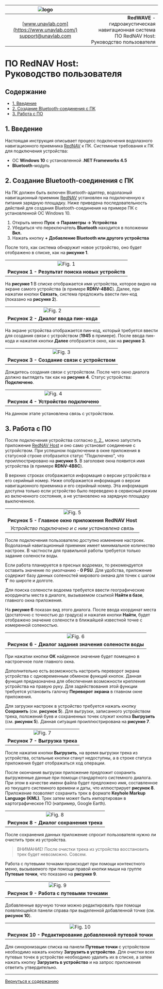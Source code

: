 | ![logo](https://ucnl.github.io/documentation/sm_logo.png) |  |
| :---: | ---: |
| [www.unavlab.com](https://www.unavlab.com/) <br/> [support@unavlab.com](mailto:support@unavlab.com) | **RedWAVE** - гидроакустическая навигационная система <br/> ПО RedNAV Host: Руководство пользователя |


# ПО RedNAV Host: <br/> Руководство пользователя

<div style="page-break-after: always;"></div>

## Содержание

- [1. Введение](#1-%D0%B2%D0%B2%D0%B5%D0%B4%D0%B5%D0%BD%D0%B8%D0%B5)
- [2. Создание Bluetooth-соединения с ПК](#2-%D1%81%D0%BE%D0%B7%D0%B4%D0%B0%D0%BD%D0%B8%D0%B5-bluetooth-%D1%81%D0%BE%D0%B5%D0%B4%D0%B8%D0%BD%D0%B5%D0%BD%D0%B8%D1%8F-%D1%81-%D0%BF%D0%BA)
- [3. Работа с ПО](#3-%D1%80%D0%B0%D0%B1%D0%BE%D1%82%D0%B0-%D1%81-%D0%BF%D0%BE)

<div style="page-break-after: always;"></div>

## 1. Введение
Настоящая инструкция описывает процесс подключения водолазного навигационного приемника [RedNAV](RedNAV_Specification_ru.md) к ПК.
Системные требования к ПК для подключения устройства:
- OC **Windows 10** с установленной **.NET Frameworks 4.5**
- **Bluetooth**-модуль

## 2. Создание Bluetooth-соединения с ПК
На ПК должен быть включен Bluetooth-адаптер, водолазный навигационный приемник [RedNAV](RedNAV_Specification_ru.md) установлен на подключенную к питания зарядную площадку.
Ниже приведена последовательность действий для создания Bluetooth-соединения на примере ПК с установленной ОС Windows 10.

1. Открыть меню **Пуск -> Параметры -> Устройства**
2. Убедиться что переключатель **Bluetooth** находится в положении **Вкл.**
3. Нажать кнопку **+ Добавление Bluetooth или другого устройства**

После того, как система обнаружит новое устройство, оно будет отображено в списке, как на **рисунке 1**.

| |
| :---: |
| ![Fig. 1](https://ucnl.github.io/documentation/rdnvhost1.png)|
| **Рисунок 1 - Результат поиска новых устройств** |

На **рисунке 1** В списке отображается имя устройства, которое видно на экране самого устройства (в примере **RDNV-4B8C**). Далее, при нажатии кнопки **Связать**, система предложить ввести пин-код (показано на **рисунке 2**).

| |
| :---: |
| ![Fig. 2](https://ucnl.github.io/documentation/rdnvhost2.png)|
| **Рисунок 2 - Диалог ввода пин-кода** |

На экране устройства отображается пин-код, который требуется ввести для создания связи с устройством (**1945** в примере). После ввода пин-кода и нажатия кнопки **Далее** отобразится окно, как на **рисунке 3**.

| |
| :---: |
| ![Fig. 3](https://ucnl.github.io/documentation/rdnvhost3.png)|
| **Рисунок 3 - Создание связи с устройством** |

Дождитесь создания связи с устройством. После чего окно диалога должно выглядеть так как на **рисунке 4**. 	Статус устройства: **Подключено**.

| |
| :---: |
| ![Fig. 4](https://ucnl.github.io/documentation/rdnvhost4.png)|
| **Рисунок 4 - Устройство подключено** |

На данном этапе установлена связь с устройством. 

## 3. Работа с ПО
После подключения устройства согласно [п. 2.](#2-%D1%81%D0%BE%D0%B7%D0%B4%D0%B0%D0%BD%D0%B8%D0%B5-bluetooth-%D1%81%D0%BE%D0%B5%D0%B4%D0%B8%D0%BD%D0%B5%D0%BD%D0%B8%D1%8F-%D1%81-%D0%BF%D0%BA), можно запустить приложение [RedNAV Host](https://api.github.com/repos/ucnl/RedNavHost/zipball) и оно само установит соединение с устройством. При успешном подключении в окне приложения в статусной строке отобразится статус "Подключено", что проиллюстрировано на **рисунке 5**. В заголовке окна появится имя устройства (в примере **RDNV-4B8C**).  

В верхних строках отображается информация о версии устройства и его серийный номер. Ниже отображается информация о версии навигационного приемника и его серийный номер. Эта информация доступна только если устройство было переведено в сервисный режим из включенного состояния, а не установлено на зарядную площадку выключенное.

| |
| :---: |
| ![Fig. 5](https://ucnl.github.io/documentation/rdnvhost5.png)|
| **Рисунок 5 - Главное окно приложения RedNAV Host** |
| _Устройство подключено и с ним установлена связь_ |

После подключения пользователю доступно изменение настроек. Водолазный навигационный приемник имеет минимальное количество настроек. 
В частности для правильной работы требуется только задание солености воды. 

Если работа планируется в пресных водоемах, то рекомендуется оставить значение по умолчанию - **0 PSU**. Для удобства, приложение содержит базу данных соленостей мирового океана для точек с шагом **1˚** по широте и долготе. 

Для поиска солености водоема требуется ввести географические координаты места в диалоге, вызываемом ссылкой **Найти в базе**, главного окна приложения. 

На **рисунке 6** показан вид этого диалога. После ввода координат места (достаточно с точностью до градуса) и нажатия кнопки **Найти**, будет отображено значение солености в ближайшей известной точке с измеренной соленостью. 

| |
| :---: |
| ![Fig. 6](https://ucnl.github.io/documentation/rdnvhost6.png)|
| **Рисунок 6 - Диалог задания значения солености воды** |

При нажатии кнопки **ОК** найденное значение будет помещено в настроечное поле главного окна. 

Дополнительно есть возможность настроить переворот экрана устройства с одновременным обменом функций кнопок. Данная функция предназначена для обеспечения возможности крепления устройства на правую руку. 
Для задействования этой функции требуется установить галочку **Переворот экрана** в главном окне приложения.

Для загрузки настроек в устройство требуется нажать кнопку **Сохранить** (см. **рисунок 5**).
Для выгрузки, записанного устройством трека, положений буев и сохраненных точек служит кнопка **Выгрузить** (см. **рисунок 5**). 
Данная ситуация проиллюстрирована на **рисунке 7**.

| |
| :---: |
| ![Fig. 7](https://ucnl.github.io/documentation/rdnvhost7.png)|
| **Рисунок 7 - Выгрузка трека** |

После нажатия кнопки **Выгрузить**, на время выгрузки трека из устройства, остальные кнопки станут недоступны, а в строке статуса приложения будет отображаться ход операции.

После окончания выгрузки приложение предложит сохранить выгруженные данные при помощи стандартного системного диалога. При этом в качестве имени файла будет предложено имя, составленное из текущего системного времени и даты, что иллюстрирует **рисунок 8**.
Приложение позволяет сохранить трек в формате **Keyhole Markup Language (KML)**. Трек затем может быть импортирован в картографическое ПО (например, Google Earth).

| |
| :---: |
| ![Fig. 8](https://ucnl.github.io/documentation/rdnvhost8.png)|
| **Рисунок 8 - Диалог сохранения трека** | 

После сохранения данных приложение спросит пользователя нужно ли очистить трек из устройства. 

> ВНИМАНИЕ! После очистки трека из устройства восстановить трек будет невозможно. Совсем.

Работа с путевыми точками происходит при помощи контекстного меню, вызываемого при помощи правой кнопки мыши на группе **Путевые точки**, что показано на **рисунке 9**.

| |
| :---: |
| ![Fig. 9](https://ucnl.github.io/documentation/rdnvhost9.png)|
| **Рисунок 9 - Работа с путевыми точками** |

Добавленные вручную точки можно редактировать при помощи появляющейся панели справа при выделенной добавленной точке (см. **рисунок 10**).

| |
| :---: |
| ![Fig. 10](https://ucnl.github.io/documentation/rdnvhost10.png)|
| **Рисунок 10 - Редактирование добавленной путевой точки** |

Для синхронизации списка на панели **Путевые точки** с устройством необходимо нажать кнопку **Загрузить в устройство**. Для очистки всех путевых точек в устройстве необходимо удалить их в списке, а затем нажать кнопку **Загрузить в устройство** и на запрос приложения ответить утвердительно.

______________
[Вернуться к содержанию](#%D1%81%D0%BE%D0%B4%D0%B5%D1%80%D0%B6%D0%B0%D0%BD%D0%B8%D0%B5)
 


